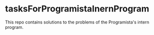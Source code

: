 # tasksForProgramistaInernProgram
This repo contains solutions to the problems of the Programista's intern program.

